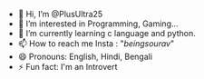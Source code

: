 - 👋 Hi, I’m @PlusUltra25
- 👀 I’m interested in Programming, Gaming...
- 🌱 I’m currently learning c language and python.
- 📫 How to reach me Insta : "_beingsourav_"
- 😄 Pronouns: English, Hindi, Bengali
- ⚡ Fun fact: I'm an Introvert

<!---
PlusUltra25/PlusUltra25 is a ✨ special ✨ repository because its `README.md` (this file) appears on your GitHub profile.
You can click the Preview link to take a look at your changes.
--->
